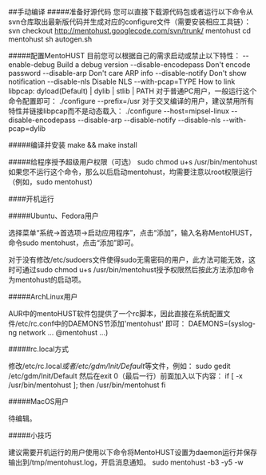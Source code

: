 ##手动编译
#####准备好源代码
您可以直接下载源代码包或者运行以下命令从svn仓库取出最新版代码并生成对应的configure文件（需要安装相应工具链）： svn checkout http://mentohust.googlecode.com/svn/trunk/ mentohust cd mentohust sh autogen.sh

#####配置MentoHUST
目前您可以根据自己的需求启动或禁止以下特性： --enable-debug Build a debug version --disable-encodepass Don't encode password --disable-arp Don't care ARP info --disable-notify Don't show notification --disable-nls Disable NLS --with-pcap=TYPE How to link libpcap: dyload(Default) | dylib | stlib | PATH 对于普通PC用户，一般运行这个命令配置即可： ./configure --prefix=/usr 对于交叉编译的用户，建议禁用所有特性并链接libpcap而不是动态载入： ./configure --host=mipsel-linux --disable-encodepass --disable-arp --disable-notify --disable-nls --with-pcap=dylib

#####编译并安装
make && make install

#####给程序授予超级用户权限（可选）
sudo chmod u+s /usr/bin/mentohust 如果您不运行这个命令，那么以后启动mentohust，均需要注意以root权限运行（例如，sudo mentohust）

####开机运行

#####Ubuntu、Fedora用户

选择菜单“系统->首选项->启动应用程序”，点击“添加”，输入名称MentoHUST，命令sudo mentohust，点击“添加”即可。

对于没有修改/etc/sudoers文件使得sudo无需密码的用户，此方法可能无效，这时可通过sudo chmod u+s /usr/bin/mentohust授予权限然后按此方法添加命令为mentohust的启动项。

#####ArchLinux用户

AUR中的mentoHUST软件包提供了一个rc脚本，因此直接在系统配置文件/etc/rc.conf中的DAEMONS节添加'mentohust' 即可： DAEMONS=(syslog-ng network ... @mentohust ...)

#####rc.local方式

修改/etc/rc.local*或者/etc/gdm/Init/Default*等文件，例如： sudo gedit /etc/gdm/Init/Default 然后在exit 0（最后一行）前面加入以下内容： if [ -x /usr/bin/mentohust ]; then /usr/bin/mentohust fi

#####MacOS用户

待编辑。

#####小技巧

建议需要开机运行的用户使用以下命令将MentoHUST设置为daemon运行并保存输出到/tmp/mentohust.log，开启消息通知。 sudo mentohust -b3 -y5 -w